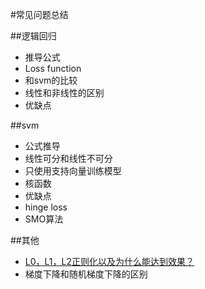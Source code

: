 #常见问题总结

##逻辑回归
- 推导公式
- Loss function
- 和svm的比较
- 线性和非线性的区别
- 优缺点

##svm
- 公式推导
- 线性可分和线性不可分
- 只使用支持向量训练模型
- 核函数
- 优缺点
- hinge loss
- SMO算法

##其他
- [L0，L1，L2正则化以及为什么能达到效果？](http://lib.csdn.net/article/machinelearning/55063)
- 梯度下降和随机梯度下降的区别

